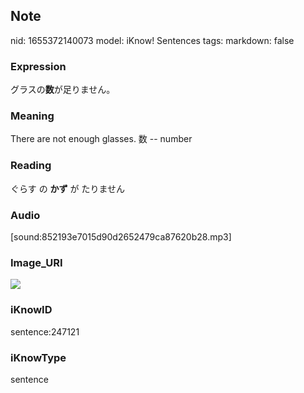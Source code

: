 ## Note
nid: 1655372140073
model: iKnow! Sentences
tags: 
markdown: false

### Expression
グラスの<b>数</b>が足りません。

### Meaning
There are not enough glasses.
数 -- number

### Reading
ぐらす の <b>かず</b> が たりません

### Audio
[sound:852193e7015d90d2652479ca87620b28.mp3]

### Image_URI
<img src="339f5ba7641ce97c8f8ef9ada58cfc45.jpg">

### iKnowID
sentence:247121

### iKnowType
sentence
